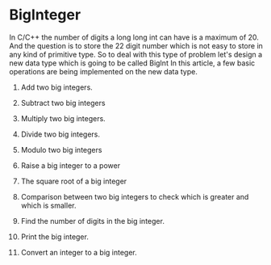 # BigInteger

In  C/C++ the number of digits a long long int can have is a maximum of 20. And the question is to store the 22 digit number which is not easy to store in any kind of primitive type. So to deal with this type of problem let's design a new data type which is going to be called BigInt In this article, a few basic operations are being implemented on the new data type.

1) Add two big integers.  

2) Subtract two big integers  

3) Multiply two big integers.  

4) Divide two big integers.  

5) Modulo two big integers  

6) Raise a big integer to a power  

7) The square root of a big integer  

8) Comparison between two big integers to check which is greater and which is smaller.  

9) Find the number of digits in the big integer.  

10) Print the big integer.  

11) Convert an integer to a big integer.  
